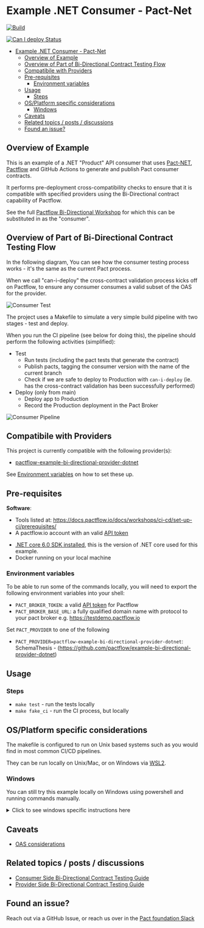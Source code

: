 # Example .NET Consumer - Pact-Net

<!-- Build Badge -->

[![Build](https://github.com/pactflow/example-bi-directional-consumer-dotnet/actions/workflows/build.yml/badge.svg)](https://github.com/pactflow/example-bi-directional-consumer-dotnet/actions/workflows/build.yml)

<!-- Can I Deploy Badge -->

[![Can I deploy Status](https://testdemo.pactflow.io/pacticipants/pactflow-example-bi-directional-provider-dotnet/branches/main/latest-version/can-i-deploy/to-environment/production/badge.svg)](https://testdemo.pactflow.io/pacticipants/pactflow-example-bi-directional-provider-dotnet/branches/main/latest-version/can-i-deploy/to-environment/production/badge)

- [Example .NET Consumer - Pact-Net](#example-net-consumer---pact-net)
  - [Overview of Example](#overview-of-example)
  - [Overview of Part of Bi-Directional Contract Testing Flow](#overview-of-part-of-bi-directional-contract-testing-flow)
  - [Compatibile with Providers](#compatibile-with-providers)
  - [Pre-requisites](#pre-requisites)
    - [Environment variables](#environment-variables)
  - [Usage](#usage)
    - [Steps](#steps)
  - [OS/Platform specific considerations](#osplatform-specific-considerations)
    - [Windows](#windows)
  - [Caveats](#caveats)
  - [Related topics / posts / discussions](#related-topics--posts--discussions)
  - [Found an issue?](#found-an-issue)

## Overview of Example

<!-- Consumer Overview -->

This is an example of a .NET "Product" API consumer that uses [Pact-NET](https://github.com/pact-foundation/pact-net), [Pactflow](https://pactflow.io) and GitHub Actions to generate and publish Pact consumer contracts.

It performs pre-deployment cross-compatibility checks to ensure that it is compatible with specified providers using the Bi-Directional contract capability of Pactflow.

<!-- General -->

See the full [Pactflow Bi-Directional Workshop](https://docs.pactflow.io/docs/workshops/bi-directional-contract-testing) for which this can be substituted in as the "consumer".


## Overview of Part of Bi-Directional Contract Testing Flow

<!-- Consumer Overview -->

In the following diagram, You can see how the consumer testing process works - it's the same as the current Pact process.

When we call "can-i-deploy" the cross-contract validation process kicks off on Pactflow, to ensure any consumer consumes a valid subset of the OAS for the provider.

![Consumer Test](docs/consumer-scope.png "Consumer Test")

The project uses a Makefile to simulate a very simple build pipeline with two stages - test and deploy.

When you run the CI pipeline (see below for doing this), the pipeline should perform the following activities (simplified):

* Test
  * Run tests (including the pact tests that generate the contract)
  * Publish pacts, tagging the consumer version with the name of the current branch
  * Check if we are safe to deploy to Production with `can-i-deploy` (ie. has the cross-contract validation has been successfully performed)
* Deploy (only from main)
  * Deploy app to Production
  * Record the Production deployment in the Pact Broker

![Consumer Pipeline](docs./../docs/consumer-pipeline.png "Consumer Pipeline")

## Compatibile with Providers

<!-- Provider Compatability -->

This project is currently compatible with the following provider(s):

<!-- * [pactflow-example-bi-directional-provider-dredd](https://github.com/pactflow/example-bi-directional-provider-dredd)
* [pactflow-example-bi-directional-provider-restassured](https://github.com/pactflow/example-provider-restassured)
* [pactflow-example-bi-directional-provider-postman](https://github.com/pactflow/example-bi-directional-provider-postman) -->
* [pactflow-example-bi-directional-provider-dotnet](https://github.com/pactflow/example-bi-directional-provider-dotnet)

See [Environment variables](#environment-variables) on how to set these up.
  
## Pre-requisites

**Software**:

- Tools listed at: https://docs.pactflow.io/docs/workshops/ci-cd/set-up-ci/prerequisites/
- A pactflow.io account with an valid [API token](https://docs.pactflow.io/docs/getting-started/#configuring-your-api-token)
* [.NET core 6.0 SDK installed](https://dotnet.microsoft.com/en-us/download/dotnet/6.0), this is the version of .NET core used for this example.
* Docker running on your local machine
  
### Environment variables

To be able to run some of the commands locally, you will need to export the following environment variables into your shell:

- `PACT_BROKER_TOKEN`: a valid [API token](https://docs.pactflow.io/docs/getting-started/#configuring-your-api-token) for Pactflow
- `PACT_BROKER_BASE_URL`: a fully qualified domain name with protocol to your pact broker e.g. https://testdemo.pactflow.io

<!-- CONSUMER env vars -->

Set `PACT_PROVIDER` to one of the following

<!-- - `PACT_PROVIDER=pactflow-example-bi-directional-provider-dredd`: Dredd - (https://github.com/pactflow/example-bi-directional-provider-dredd)
- `PACT_PROVIDER=pactflow-example-bi-directional-provider-postman`: Postman - (https://github.com/pactflow/example-bi-directional-provider-postman)
- `PACT_PROVIDER=pactflow-example-bi-directional-provider-restassured`:  Rest Assured - (https://github.com/pactflow/example-bi-directional-provider-restassured) -->
- `PACT_PROVIDER=pactflow-example-bi-directional-provider-dotnet`:  SchemaThesis - (https://github.com/pactflow/example-bi-directional-provider-dotnet)
  
## Usage

### Steps

* `make test` - run the tests locally
* `make fake_ci` - run the CI process, but locally

## OS/Platform specific considerations

The makefile is configured to run on Unix based systems such as you would find in most common CI/CD pipelines. 

They can be run locally on Unix/Mac, or on Windows via [WSL2](https://docs.microsoft.com/en-us/windows/wsl/install). 

### Windows 

You can still try this example locally on Windows using powershell and running commands manually. 

<details>
  <summary>Click to see windows specific instructions here</summary>


  1. Make sure you have set all of the environment variables, in powershell they can be set like so.

    ```
     $env:GIT_BRANCH="main"
    ```
  2. Generate the Pact file for the example by opening the solution and running the tests in visual studio, or using ```dotnet test``` CLI command in the root directory of the project.

  3. Publish the pact that was generated. The step uses the pact-cli docker image to publish the pact to your pactflow account.
  The path for `<path_to_project_root>` needs to be converted from Windows paths to UNIX ones as the Docker container is using UNIX. Either hard code this or set it as another environment variable.

      `C:\Users\Person\Documents\example-bi-directional-consumer-dotnet` 
      
      becomes
      
      `/c/Users/Candy/Documents/Pactflow/example-bi-directional-consumer-dotnet`

      $env:VARIABLE_NAME refers to the environment variables in windows.

      ```
      docker run --rm -v <path_to_project_root>:<path_to_project_root> -e PACT_BROKER_BASE_URL -e PACT_BROKER_TOKEN pactfoundation/pact-cli publish <path_to_pacts_folder> --consumer-app-version $env:GIT_COMMIT --tag $env:GIT_BRANCH

      ```

  4. Check can-i-deploy to see if your provider is compatible with your pact.

      ```
      docker run --rm -v <path_to_project_root>:<path_to_project_root> -e PACT_BROKER_BASE_URL -e PACT_BROKER_TOKEN pactfoundation/pact-cli  broker can-i-deploy --pacticipant pactflow-example-bi-directional-consumer-dotnet --version $env:GIT_COMMIT --to-environment production  --retry-while-unknown 0 --retry-interval 10
      ```

5. Have a look at what other commands are available in the Makefile. All of them can be ran locally from Powershell by changing the windows paths to UNIX and replacing the environment variable references. Any variable referenced as `${VARIABLE}` can be changed to `$env:VARIABLE` to reference environment variables in Powershell.

</details>


## Caveats

- [OAS considerations](https://docs.pactflow.io/docs/bi-directional-contract-testing/contracts/oas#considerations)

## Related topics / posts / discussions

- [Consumer Side Bi-Directional Contract Testing Guide](https://docs.pactflow.io/docs/bi-directional-contract-testing/consumer)
- [Provider Side Bi-Directional Contract Testing Guide](https://docs.pactflow.io/docs/bi-directional-contract-testing/provider)

## Found an issue?

Reach out via a GitHub Issue, or reach us over in the [Pact foundation Slack](https://slack.pact.io)

